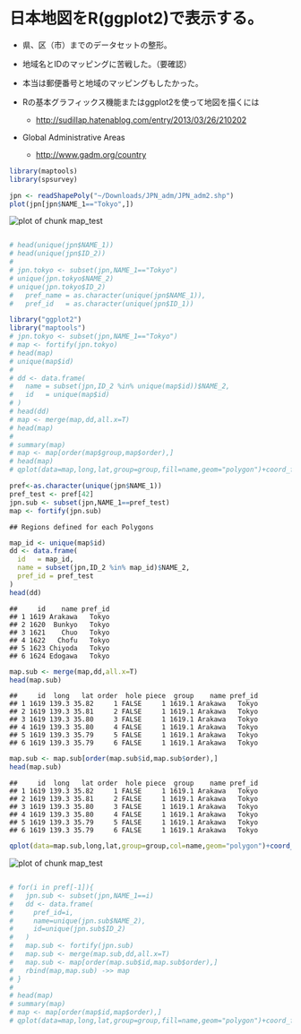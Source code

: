 日本地図をR(ggplot2)で表示する。
========================================================

* 県、区（市）までのデータセットの整形。
* 地域名とIDのマッピングに苦戦した。（要確認）
* 本当は郵便番号と地域のマッピングもしたかった。

* Rの基本グラフィックス機能またはggplot2を使って地図を描くには
    * http://sudillap.hatenablog.com/entry/2013/03/26/210202
* Global Administrative Areas
    * http://www.gadm.org/country


```r
library(maptools)
library(spsurvey)

jpn <- readShapePoly("~/Downloads/JPN_adm/JPN_adm2.shp")
plot(jpn[jpn$NAME_1=="Tokyo",])
```

![plot of chunk map_test](figure/map_test1.png) 

```r

# head(unique(jpn$NAME_1))
# head(unique(jpn$ID_2))
# 
# jpn.tokyo <- subset(jpn,NAME_1=="Tokyo")
# unique(jpn.tokyo$NAME_2)
# unique(jpn.tokyo$ID_2)
#   pref_name = as.character(unique(jpn$NAME_1)),
#   pref_id   = as.character(unique(jpn$ID_1))

library("ggplot2")
library("maptools")
# jpn.tokyo <- subset(jpn,NAME_1=="Tokyo")
# map <- fortify(jpn.tokyo)
# head(map)
# unique(map$id)
# 
# dd <- data.frame(
#   name = subset(jpn,ID_2 %in% unique(map$id))$NAME_2,
#   id   = unique(map$id)
# )
# head(dd)
# map <- merge(map,dd,all.x=T)
# head(map)
# 
# summary(map)
# map <- map[order(map$group,map$order),]
# head(map)
# qplot(data=map,long,lat,group=group,fill=name,geom="polygon")+coord_fixed()

pref<-as.character(unique(jpn$NAME_1))
pref_test <- pref[42]
jpn.sub <- subset(jpn,NAME_1==pref_test)
map <- fortify(jpn.sub)
```

```
## Regions defined for each Polygons
```

```r
map_id <- unique(map$id)
dd <- data.frame(
  id   = map_id,
  name = subset(jpn,ID_2 %in% map_id)$NAME_2,
  pref_id = pref_test
)
head(dd)
```

```
##     id    name pref_id
## 1 1619 Arakawa   Tokyo
## 2 1620  Bunkyo   Tokyo
## 3 1621    Chuo   Tokyo
## 4 1622   Chofu   Tokyo
## 5 1623 Chiyoda   Tokyo
## 6 1624 Edogawa   Tokyo
```

```r
map.sub <- merge(map,dd,all.x=T)
head(map.sub)
```

```
##     id  long   lat order  hole piece  group    name pref_id
## 1 1619 139.3 35.82     1 FALSE     1 1619.1 Arakawa   Tokyo
## 2 1619 139.3 35.81     2 FALSE     1 1619.1 Arakawa   Tokyo
## 3 1619 139.3 35.80     3 FALSE     1 1619.1 Arakawa   Tokyo
## 4 1619 139.3 35.80     4 FALSE     1 1619.1 Arakawa   Tokyo
## 5 1619 139.3 35.79     5 FALSE     1 1619.1 Arakawa   Tokyo
## 6 1619 139.3 35.79     6 FALSE     1 1619.1 Arakawa   Tokyo
```

```r
map.sub <- map.sub[order(map.sub$id,map.sub$order),]
head(map.sub)
```

```
##     id  long   lat order  hole piece  group    name pref_id
## 1 1619 139.3 35.82     1 FALSE     1 1619.1 Arakawa   Tokyo
## 2 1619 139.3 35.81     2 FALSE     1 1619.1 Arakawa   Tokyo
## 3 1619 139.3 35.80     3 FALSE     1 1619.1 Arakawa   Tokyo
## 4 1619 139.3 35.80     4 FALSE     1 1619.1 Arakawa   Tokyo
## 5 1619 139.3 35.79     5 FALSE     1 1619.1 Arakawa   Tokyo
## 6 1619 139.3 35.79     6 FALSE     1 1619.1 Arakawa   Tokyo
```

```r
qplot(data=map.sub,long,lat,group=group,col=name,geom="polygon")+coord_fixed()+ggtitle(pref_test)
```

![plot of chunk map_test](figure/map_test2.png) 

```r

# for(i in pref[-1]){
#   jpn.sub <- subset(jpn,NAME_1==i)
#   dd <- data.frame(
#     pref_id=i,
#     name=unique(jpn.sub$NAME_2),
#     id=unique(jpn.sub$ID_2)
#   )
#   map.sub <- fortify(jpn.sub)
#   map.sub <- merge(map.sub,dd,all.x=T)
#   map.sub <- map[order(map.sub$id,map.sub$order),]
#   rbind(map,map.sub) ->> map
# }
# 
# head(map)
# summary(map)
# map <- map[order(map$id,map$order),]
# qplot(data=map,long,lat,group=group,fill=name,geom="polygon")+coord_fixed()+facet_wrap(~pref_id)
```

